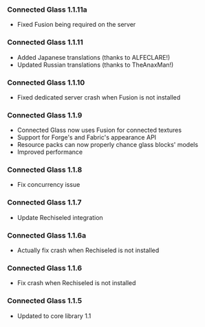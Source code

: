 ### Connected Glass 1.1.11a
- Fixed Fusion being required on the server

### Connected Glass 1.1.11
- Added Japanese translations (thanks to ALFECLARE!)
- Updated Russian translations (thanks to TheAnaxMan!)

### Connected Glass 1.1.10
- Fixed dedicated server crash when Fusion is not installed

### Connected Glass 1.1.9
- Connected Glass now uses Fusion for connected textures
- Support for Forge's and Fabric's appearance API
- Resource packs can now properly chance glass blocks' models
- Improved performance

### Connected Glass 1.1.8
- Fix concurrency issue

### Connected Glass 1.1.7
- Update Rechiseled integration

### Connected Glass 1.1.6a
- Actually fix crash when Rechiseled is not installed

### Connected Glass 1.1.6
- Fix crash when Rechiseled is not installed

### Connected Glass 1.1.5
- Updated to core library 1.1
